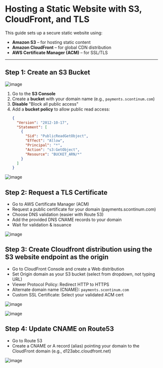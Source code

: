 #  Hosting a Static Website with S3, CloudFront, and TLS

This guide sets up a secure static website using:

- **Amazon S3** – for hosting static content
- **Amazon CloudFront** – for global CDN distribution
- **AWS Certificate Manager (ACM)** – for SSL/TLS

---

##  Step 1: Create an S3 Bucket

![image](https://github.com/user-attachments/assets/6ef0ae0a-82c3-4ce8-8656-8f64ea7be643)



1. Go to the **S3 Console**
2. Create a **bucket** with your domain name (e.g., `payments.scontinum.com`)
3. **Disable** "Block all public access"
4. Add a **bucket policy** to allow public read access:
   ```json
   {
     "Version": "2012-10-17",
     "Statement": [
       {
         "Sid": "PublicReadGetObject",
         "Effect": "Allow",
         "Principal": "*",
         "Action": "s3:GetObject",
         "Resource": "BUCKET_ARN/*"
       }
     ]
   }


![image](https://github.com/user-attachments/assets/c6d9c1e5-fca4-4f70-b2bd-2b1b668d003a)

##  Step 2: Request a TLS Certificate

* Go to AWS Certificate Manager (ACM)
* Request a public certificate for your domain (payments.scontinum.com)
* Choose DNS validation (easier with Route 53)
* Add the provided DNS CNAME records to your domain
* Wait for validation & issuance

![image](https://github.com/user-attachments/assets/d4ec348b-a583-40dd-858a-53012faa8f4e)


## Step 3: Create Cloudfront distribution using the S3 website endpoint as the origin

* Go to CloudFront Console and create a Web distribution
* Set Origin domain as your S3 bucket (select from dropdown, not typing URL)
* Viewer Protocol Policy: Redirect HTTP to HTTPS
* Alternate domain name (CNAME): `payments.scontinum.com`
* Custom SSL Certificate: Select your validated ACM cert

![image](https://github.com/user-attachments/assets/78a54379-e342-47f1-9fd4-34d81473752a)

![image](https://github.com/user-attachments/assets/404ba31e-fcc0-434a-9515-9791ef5e61a8)

## Step 4: Update CNAME on Route53 

* Go to Route 53
* Create a CNAME or A record (alias) pointing your domain to the CloudFront domain (e.g., d123abc.cloudfront.net)

![image](https://github.com/user-attachments/assets/418181da-9257-4c86-9b1c-746af31a9c4c)


